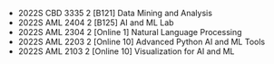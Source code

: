 * 2022S CBD 3335 2 [B121] Data Mining and Analysis
* 2022S AML 2404 2 [B125] AI and ML Lab
* 2022S AML 2304 2 [Online 1] Natural Language Processing
* 2022S AML 2203 2 [Online 10] Advanced Python AI and ML Tools
* 2022S AML 2103 2 [Online 10] Visualization for AI and ML
